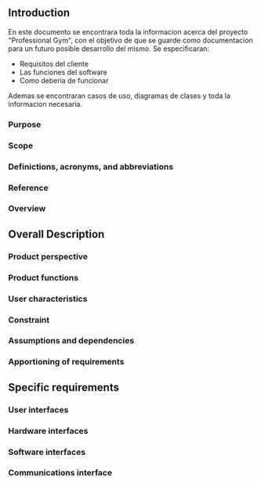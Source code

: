   ## Introduction ##
 
En este documento se encontrara toda la informacion acerca del proyecto "Professional Gym", con el objetivo de que se guarde como documentacion para un futuro posible desarrollo del mismo. Se especificaran:
  
+ Requisitos del cliente
+ Las funciones del software
+ Como deberia de funcionar 

Ademas se encontraran casos de uso, diagramas de clases y toda la informacion necesaria.

  ### Purpose 
  
  ### Scope
  
  ### Definictions, acronyms, and abbreviations
  
  ### Reference
  
  ### Overview
  
  ## Overall Description ##
  
  ### Product perspective
  
  ### Product functions
  
  ### User characteristics
  
  ### Constraint
  
  ### Assumptions and dependencies
  
  ### Apportioning of requirements
  
  ## Specific requirements ##
  
  ### User interfaces
  
  ### Hardware interfaces
  
  ### Software interfaces
  
  ### Communications interface
  
